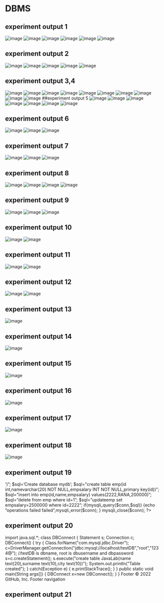 # DBMS
## experiment output 1
![image](https://user-images.githubusercontent.com/112066513/194209993-1753e3c9-526b-470a-a686-c9477d160641.png)
![image](https://user-images.githubusercontent.com/112066513/194210113-dbcde89b-47c9-437e-b496-f731f484ef1e.png)
![image](https://user-images.githubusercontent.com/112066513/194210236-ef44e09e-2bf0-46bf-be6b-54823cbe7b91.png)
![image](https://user-images.githubusercontent.com/112066513/194210399-e9663d3c-8ec9-46f3-9e6c-07c9b2685929.png)
![image](https://user-images.githubusercontent.com/112066513/194210530-bdbb1ec7-834a-4b68-9a75-67ac6639c637.png)
![image](https://user-images.githubusercontent.com/112066513/194210622-f610b749-b92e-433c-b08c-682463a30ac5.png)
## experiment output 2
![image](https://user-images.githubusercontent.com/112066513/194210982-4f9ce8ed-454a-4684-8616-9386252138e7.png)
![image](https://user-images.githubusercontent.com/112066513/194211102-28239932-e9f4-44a2-9279-8cf5d323c698.png)
![image](https://user-images.githubusercontent.com/112066513/194211203-eda94789-cc1b-4da0-87ef-e9d3b1a350d2.png)
![image](https://user-images.githubusercontent.com/112066513/194211351-6d79bc83-f70e-46a6-a719-886eb0fe9ff2.png)
![image](https://user-images.githubusercontent.com/112066513/194211478-4d495dc6-9b22-4c6e-b52f-5ae5202ae299.png)
## experiment output 3,4
![image](https://user-images.githubusercontent.com/112066513/194211811-669556ca-c0aa-44bb-aa32-599a4b8eba7a.png)
![image](https://user-images.githubusercontent.com/112066513/194211922-05c91ef2-fdbf-4373-9fac-48e88600ada2.png)
![image](https://user-images.githubusercontent.com/112066513/194212041-94b16269-f910-4cbe-a3c3-6fbca663398a.png)
![image](https://user-images.githubusercontent.com/112066513/194212129-912cc1a5-670a-4dcc-9be8-675e6c508d37.png)
![image](https://user-images.githubusercontent.com/112066513/194212263-695b19c8-7a76-43a7-be1e-2f25217e20b3.png)
![image](https://user-images.githubusercontent.com/112066513/194212726-d18f299b-59e4-4170-8f29-915d5ad9206c.png)
![image](https://user-images.githubusercontent.com/112066513/194212825-f4ca9b45-3a9f-4091-9c78-786f25a97c79.png)
![image](https://user-images.githubusercontent.com/112066513/194212994-ec72ea76-5e88-4df3-b2e4-a5eebe1cc015.png)
![image](https://user-images.githubusercontent.com/112066513/194213088-e1369d10-7fa5-4f36-8a39-9214b9422ab5.png)
![image](https://user-images.githubusercontent.com/112066513/194213193-4bb8bec2-3ddf-4c20-a563-c6cfa5ba04ec.png)
##experiment output 5
![image](https://user-images.githubusercontent.com/112066513/194220747-114def02-1613-4aa8-b3c4-dc48c80fb168.png)
![image](https://user-images.githubusercontent.com/112066513/194220934-301f0189-32ee-422c-aeef-ffcb47e6d39f.png)
![image](https://user-images.githubusercontent.com/112066513/194221033-ca607ff7-5fcd-4b59-a294-cf914c83f699.png)
![image](https://user-images.githubusercontent.com/112066513/194221223-55c80ad9-19bf-485c-aad5-d7013adf868a.png)
![image](https://user-images.githubusercontent.com/112066513/194221400-d5adab08-a0e5-4c6b-b8de-de702f1f8e6b.png)
![image](https://user-images.githubusercontent.com/112066513/194221511-57a34e1d-9bad-4341-beb1-833bd51a7cfd.png)
![image](https://user-images.githubusercontent.com/112066513/194221587-82e6d606-0399-46db-9d7f-6a9a23d2450f.png)
## experiment output 6
![image](https://user-images.githubusercontent.com/112066513/194221761-0420eae4-3864-4eb8-ad14-0cc82f0fce12.png)
![image](https://user-images.githubusercontent.com/112066513/194221843-fb64288f-c45e-4dae-adb6-54bc8fdae369.png)
![image](https://user-images.githubusercontent.com/112066513/194221938-ea0396e4-629d-4c73-be5c-cf0513adbdfe.png)
## experiment output 7
![image](https://user-images.githubusercontent.com/112066513/194222060-b35aae0c-9f24-4848-8f5d-233bcaa21710.png)
![image](https://user-images.githubusercontent.com/112066513/194222128-48d07406-a81f-46d3-bd4a-eb3b7dfb411f.png)
![image](https://user-images.githubusercontent.com/112066513/194222206-2b765e27-f93d-414e-99b2-b305e66c484d.png)
## experiment output 8
![image](https://user-images.githubusercontent.com/112066513/194230960-dd3aece9-e4e9-4750-8287-217b749f3460.png)
![image](https://user-images.githubusercontent.com/112066513/194231069-dc6bac62-0a5b-449e-badb-34db7124dc56.png)
![image](https://user-images.githubusercontent.com/112066513/194231190-ea8190ef-c7ea-4704-977d-423a54697d64.png)
![image](https://user-images.githubusercontent.com/112066513/194231381-9cd635b0-c362-4e38-be98-acabbff177c6.png)
## experiment output 9
![image](https://user-images.githubusercontent.com/112066513/194245826-7f75ac10-b6b2-4f0d-b240-89304195a3d6.png)
![image](https://user-images.githubusercontent.com/112066513/194246347-62a9c09f-05ed-4a7b-9a3b-12d1b8b790e1.png)
![image](https://user-images.githubusercontent.com/112066513/194246729-0aa74581-c470-4051-b9a5-62b024856d57.png)
## experiment output 10
![image](https://user-images.githubusercontent.com/112066513/194247009-3c713e64-44df-4a30-a053-20c4032a0c61.png)
![image](https://user-images.githubusercontent.com/112066513/194247180-9d094d6c-4589-4539-af09-a8b3e2075eaa.png)
## experiment output 11
![image](https://user-images.githubusercontent.com/112066513/194248686-9668379a-0ac0-4cd6-8623-5e1e11818f6c.png)
![image](https://user-images.githubusercontent.com/112066513/194249797-3067010a-8c08-4c92-ba08-358f7807360c.png)
## experiment output 12
![image](https://user-images.githubusercontent.com/112066513/194250123-7583e37e-69ee-42c8-978a-777e91bd8343.png)
![image](https://user-images.githubusercontent.com/112066513/194254738-9dbb18ae-cf07-44e9-93a4-38a15aa187eb.png)
## experiment output 13
![image](https://user-images.githubusercontent.com/112066513/194255844-35c32386-1be4-439e-9f6a-0d5874ca81d0.png)
## experiment output 14
![image](https://user-images.githubusercontent.com/112066513/194256460-800d55fe-ac46-40bf-8922-0b38ee556e97.png)
## experiment output 15
![image](https://user-images.githubusercontent.com/112066513/194256948-1b4f2575-0902-4ff7-99e8-c04d150dee06.png)
## experiment output 16
![image](https://user-images.githubusercontent.com/112066513/194257560-348e7ec0-0bcb-4646-bbfd-60ed972e0293.png)
## experiment output 17
![image](https://user-images.githubusercontent.com/112066513/194257759-cc619ef5-3765-443b-8897-9734a795ce7a.png)
## experiment output 18
![image](https://user-images.githubusercontent.com/112066513/194258102-4e8afb54-4dd8-4908-8c80-8e186d829acc.png)
## experiment output 19
<?php
$host=
$password=””;
$conn=mysqli_connect($host,$user,$password);
if(!$conn)
{
Die(‘couldnot connect:’,mysql_connect_error());
}
echo”connectsuccessfully(‘br/>’)”;
$sql=’Create database mydb’;
$sql="create table emp(id int,namevarchar(20) NOT NULL,empsalary INT NOT NULL,primary key(id))";
$sql=”insert into emp(id,name,empsalary) values(2222,RANA,200000)”;
$sql=”delete from emp where id=1”;
$sql=”updateemp set empsalary=2500000 where id=2222”;
if(mysqli_query($conn,$sql))
{echo ”operations failed failed”,mysqli_error($conn);
}
mysqli_close($conn);
?>
## experiment output 20
import java.sql.*;
class DBConnect
{
	Statement s;
	Connection c;
	DBConnect()
	{
		try
		{
			Class.forName("com.mysql.jdbc.Driver");
			c=DriverManager.getConnection("jdbc:mysql://localhost/testDB","root","1234@");  //testDB is dbname,   root is dbusername and dbpassword
			s=c.createStatement();
			s.execute("create table JavaLab(name text(20),surname text(10),city text(10))");
			System.out.println("Table created");
		}
		catch(Exception e)
		{
			e.printStackTrace();
		}
	}
	public static void main(String args[])
	{
		DBConnect x=new DBConnect();
	}
}
Footer
© 2022 GitHub, Inc.
Footer navigation
## experiment output 21

